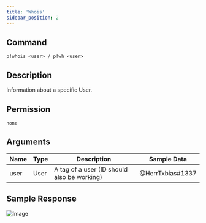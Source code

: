```yaml
---
title: 'Whois'
sidebar_position: 2
---
```


## Command
```
p!whois <user> / p!wh <user>
```

## Description
Information about a specific User.

## Permission
` none `

## Arguments
| Name | Type | Description | Sample Data |
| ---- | ---- | ----------- | ----------- |
| user | User | A tag of a user (ID should also be working) | @HerrTxbias#1337 |

## Sample Response
![Image](https://cdn.herrtxbias.net/Discord_HllSbgjnQ5.png)
